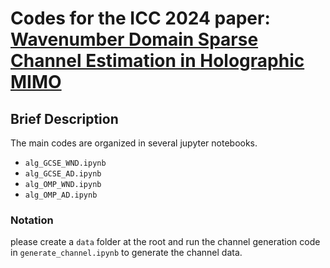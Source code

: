 # Codes for the ICC 2024 paper: [Wavenumber Domain Sparse Channel Estimation in Holographic MIMO](https://arxiv.org/pdf/2403.11071.pdf)

## Brief Description
The main codes are organized in several jupyter notebooks. 
- `alg_GCSE_WND.ipynb` 
- `alg_GCSE_AD.ipynb`
- `alg_OMP_WND.ipynb` 
- `alg_OMP_AD.ipynb`

### Notation
please create a `data` folder at the root and run the channel generation code in `generate_channel.ipynb` to generate the channel data.